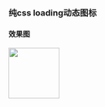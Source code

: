 ### 纯css loading动态图标
#### 效果图
<img src="https://timgsa.baidu.com/timg?image&quality=80&size=b9999_10000&sec=1520835618144&di=74d5a5e39a7e2fc1e3199d6859eeac5c&imgtype=0&src=http%3A%2F%2Fmat1.gtimg.com%2Fnews%2F2014%2Fzt%2Fmh17%2Fyou%2Fimages%2Floading.gif" width = "100px" />
